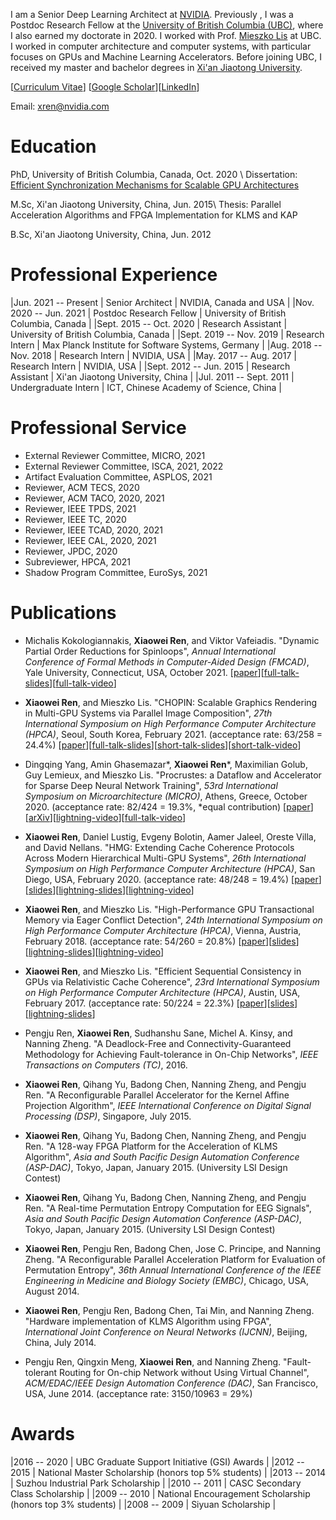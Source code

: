 I am a Senior Deep Learning Architect at [NVIDIA](https://www.nvidia.com/en-us/). Previously , I was a Postdoc Research Fellow at the [University of British Columbia (UBC)](http://www.ece.ubc.ca), where I also earned my doctorate in 2020. I worked with Prof. [Mieszko Lis](http://mieszko.ece.ubc.ca) at UBC. I worked in computer architecture and computer systems, with particular focuses on GPUs and Machine Learning Accelerators. Before joining UBC, I received my master and bachelor degrees in [Xi'an Jiaotong University](http://en.xjtu.edu.cn/).

[[Curriculum Vitae](./docs/Xiaowei_Ren_CV.pdf)] [[Google Scholar](https://scholar.google.ca/citations?user=5t92QC0AAAAJ&hl=en)][[LinkedIn](https://www.linkedin.com/in/xiaowei-ren-95a7318a/)]

Email: xren@nvidia.com

# Education

PhD, University of British Columbia, Canada, Oct. 2020 \\
Dissertation: [Efficient Synchronization Mechanisms for Scalable GPU Architectures](./docs/Xiaowei_Ren_PhD_Dissertation.pdf)

M.Sc, Xi'an Jiaotong University, China, Jun. 2015\\
Thesis: Parallel Acceleration Algorithms and FPGA Implementation for KLMS and KAP

B.Sc, Xi'an Jiaotong University, China, Jun. 2012

# Professional Experience

|Jun. 2021 -- Present    | Senior Architect        | NVIDIA, Canada and USA                                     |
|Nov. 2020 -- Jun. 2021  | Postdoc Research Fellow | University of British Columbia, Canada             |
|Sept. 2015 -- Oct. 2020 | Research Assistant      | University of British Columbia, Canada             |
|Sept. 2019 -- Nov. 2019 | Research Intern         | Max Planck Institute for Software Systems, Germany |
|Aug. 2018 -- Nov. 2018  | Research Intern         | NVIDIA, USA            |
|May. 2017 -- Aug. 2017  | Research Intern         | NVIDIA, USA            |
|Sept. 2012 -- Jun. 2015 | Research Assistant      | Xi'an Jiaotong University, China                   |
|Jul. 2011 -- Sept. 2011 | Undergraduate Intern    | ICT, Chinese Academy of Science, China             |

# Professional Service

* External Reviewer Committee, MICRO, 2021
* External Reviewer Committee, ISCA, 2021, 2022
* Artifact Evaluation Committee, ASPLOS, 2021
* Reviewer, ACM TECS, 2020
* Reviewer, ACM TACO, 2020, 2021
* Reviewer, IEEE TPDS, 2021
* Reviewer, IEEE TC, 2020
* Reviewer, IEEE TCAD, 2020, 2021
* Reviewer, IEEE CAL, 2020, 2021
* Reviewer, JPDC, 2020
* Subreviewer, HPCA, 2021
* Shadow Program Committee, EuroSys, 2021

# Publications

* Michalis Kokologiannakis, **Xiaowei Ren**, and Viktor Vafeiadis. "Dynamic Partial Order Reductions for Spinloops", _Annual International Conference of Formal Methods in Computer-Aided Design (FMCAD)_, Yale University, Connecticut, USA, October 2021. [[paper](./docs/FMCAD2021/SAVER-FMCAD2021.pdf)][[full-talk-slides](./docs/FMCAD2021/SAVER-FMCAD2021-slides.pdf)][[full-talk-video](https://www.youtube.com/watch?v=XfOlO7hugb4)]

* **Xiaowei Ren**, and Mieszko Lis. "CHOPIN: Scalable Graphics Rendering in Multi-GPU Systems via Parallel Image Composition", _27th International Symposium on High Performance Computer Architecture (HPCA)_, Seoul, South Korea, February 2021. (acceptance rate: 63/258 = 24.4%) [[paper](./docs/HPCA2021/CHOPIN-HPCA2021.pdf)][[full-talk-slides](./docs/HPCA2021/CHOPIN-HPCA2021-full.pptx)][[short-talk-slides](./docs/HPCA2021/CHOPIN-HPCA2021-short.pptx)][[short-talk-video](https://youtu.be/mNZ3rVbiMnA)]

* Dingqing Yang, Amin Ghasemazar\*, **Xiaowei Ren**\*, Maximilian Golub, Guy Lemieux, and Mieszko Lis. "Procrustes: a Dataflow and Accelerator for Sparse Deep Neural Network Training", _53rd International Symposium on Microarchitecture (MICRO)_, Athens, Greece, October 2020. (acceptance rate: 82/424 = 19.3%, \*equal contribution) [[paper](./docs/MICRO2020/Procrustes-MICRO2020.pdf)][[arXiv](https://arxiv.org/abs/2009.10976)][[lightning-video](https://youtu.be/JE54xyg5UOs)][[full-talk-video](https://youtu.be/9ev6W70elBI)]

* **Xiaowei Ren**, Daniel Lustig, Evgeny Bolotin, Aamer Jaleel, Oreste Villa, and David Nellans. "HMG: Extending Cache Coherence Protocols Across Modern Hierarchical Multi-GPU Systems", _26th International Symposium on High Performance Computer Architecture (HPCA)_, San Diego, USA, February 2020. (acceptance rate: 48/248 = 19.4%) [[paper](./docs/HPCA2020/HMG-HPCA2020.pdf)][[slides](./docs/HPCA2020/HMG-HPCA2020.pptx)][[lightning-slides](./docs/HPCA2020/HMG-HPCA2020-Lightning.pptx)][[lightning-video](https://youtu.be/FEG6lYoWeIE)]

* **Xiaowei Ren**, and Mieszko Lis. "High-Performance GPU Transactional Memory via Eager Conflict Detection", _24th International Symposium on High Performance Computer Architecture (HPCA)_, Vienna, Austria, February 2018. (acceptance rate: 54/260 = 20.8%) [[paper](./docs/HPCA2018/GETM-HPCA2018.pdf)][[slides](./docs/HPCA2018/GETM-HPCA2018.pptx)][[lightning-slides](./docs/HPCA2018/GETM-HPCA2018-Lightning.pptx)][[lightning-video](https://youtu.be/WTIKRyiUYtQ)]

* **Xiaowei Ren**, and Mieszko Lis. "Efficient Sequential Consistency in GPUs via Relativistic Cache Coherence", _23rd International Symposium on High Performance Computer Architecture (HPCA)_, Austin, USA, February 2017. (acceptance rate: 50/224 = 22.3%) [[paper](./docs/HPCA2017/RCC-HPCA2017.pdf)][[slides](./docs/HPCA2017/RCC-HPCA2017.pptx)][[lightning-slides](./docs/HPCA2017/RCC-HPCA2017-Lightning.pptx)]

* Pengju Ren, **Xiaowei Ren**, Sudhanshu Sane, Michel A. Kinsy, and Nanning Zheng. "A Deadlock-Free and Connectivity-Guaranteed Methodology for Achieving Fault-tolerance in On-Chip Networks", _IEEE Transactions on Computers (TC)_, 2016.

* **Xiaowei Ren**, Qihang Yu, Badong Chen, Nanning Zheng, and Pengju Ren. "A Reconfigurable Parallel Accelerator for the Kernel Affine Projection Algorithm", _IEEE International Conference on Digital Signal Processing (DSP)_, Singapore, July 2015.

* **Xiaowei Ren**, Qihang Yu, Badong Chen, Nanning Zheng, and Pengju Ren. "A 128-way FPGA Platform for the Acceleration of KLMS Algorithm", _Asia and South Pacific Design Automation Conference (ASP-DAC)_, Tokyo, Japan, January 2015. (University LSI Design Contest)

* **Xiaowei Ren**, Qihang Yu, Badong Chen, Nanning Zheng, and Pengju Ren. "A Real-time Permutation Entropy Computation for EEG Signals", _Asia and South Pacific Design Automation Conference (ASP-DAC)_, Tokyo, Japan, January 2015. (University LSI Design Contest)

* **Xiaowei Ren**, Pengju Ren, Badong Chen, Jose C. Principe, and Nanning Zheng. "A Reconfigurable Parallel Acceleration Platform for Evaluation of Permutation Entropy", _36th Annual International Conference of the IEEE Engineering in Medicine and Biology Society (EMBC)_, Chicago, USA, August 2014.

* **Xiaowei Ren**, Pengju Ren, Badong Chen, Tai Min, and Nanning Zheng. "Hardware implementation of KLMS Algorithm using FPGA", _International Joint Conference on Neural Networks (IJCNN)_, Beijing, China, July 2014.

* Pengju Ren, Qingxin Meng, **Xiaowei Ren**, and Nanning Zheng. "Fault-tolerant Routing for On-chip Network without Using Virtual Channel", _ACM/EDAC/IEEE Design Automation Conference (DAC)_, San Francisco, USA, June 2014. (acceptance rate: 3150/10963 = 29%)

# Awards

|2016 -- 2020 | UBC Graduate Support Initiative (GSI) Awards                |
|2012 -- 2015 | National Master Scholarship (honors top 5% students)        |
|2013 -- 2014 | Suzhou Industrial Park Scholarship                          |
|2010 -- 2011 | CASC Secondary Class Scholarship                            |
|2009 -- 2010 | National Encouragement Scholarship (honors top 3% students) |
|2008 -- 2009 | Siyuan Scholarship                                          |
